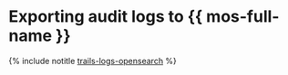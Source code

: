 # Exporting audit logs to {{ mos-full-name }}

{% include notitle [trails-logs-opensearch](../../_tutorials/security/trails-logs-opensearch.md) %}
